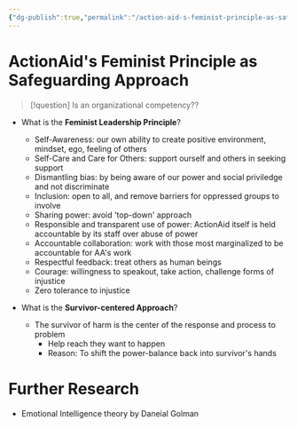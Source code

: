 ```yaml
---
{"dg-publish":true,"permalink":"/action-aid-s-feminist-principle-as-safeguarding-approach/"}
---
```


# ActionAid's Feminist Principle as Safeguarding Approach

>[!question] Is an organizational competency??

- What is the **Feminist Leadership Principle**?
	- Self-Awareness: our own ability to create positive environment, mindset, ego, feeling of others
	- Self-Care and Care for Others: support ourself and others in seeking support
	- Dismantling bias: by being aware of our power and social priviledge and not discriminate
	- Inclusion: open to all, and remove barriers for oppressed groups to involve
	- Sharing power: avoid 'top-down' approach
	- Responsible and transparent use of power: ActionAid itself is held accountable by its staff over abuse of power
	- Accountable collaboration: work with those most marginalized to be accountable for AA's work
	- Respectful feedback: treat others as human beings
	- Courage: willingness to speakout, take action, challenge forms of injustice
	- Zero tolerance to injustice

- What is the **Survivor-centered Approach**?
	- The survivor of harm is the center of the response and process to problem
		- Help reach they want to happen
		- Reason: To shift the power-balance back into survivor's hands

# Further Research

- Emotional Intelligence theory by Daneial Golman